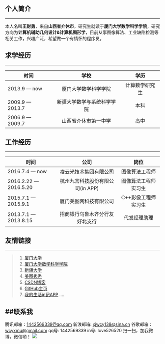 ## 个人简介

------

本人名叫**王财勇**，来自**山西省介休市**，研究生就读于**厦门大学数学科学学院**，研究方向为**计算机辅助几何设计&计算机图形学**，目前从事图像算法、工业缺陷检测等相关工作，兴趣广泛，希望做一个有情怀的程序员。

##   求学经历
-----
 | 时间       | 学校   |  学历  |
| --------   | :-----:  | :----:  |
| 2013.9 — now    | 厦门大学数学科学学院 |  计算数学研究生     |
| 2009.9 — 2013.7  |  新疆大学数学与系统科学学院   |  本科   |
| 2006.9 — 2009.7  |   山西省介休市第一中学    |  高中  |

##   工作经历
-----
 | 时间       | 公司   |  岗位  |
| --------   | :-----:  | :----:  |
| 2016.7.4 — now | 凌云光技术集团有限公司| 图像算法工程师 |
| 2016.2.22 — 2016.5.20 | 杭州九言科技股份有限公司(in APP)| 图像算法工程师实习生 |
| 2015.7.1 — 2015.9.1  |  厦门美图网科技有限公司   |  C++影像工程师实习生  |
| 2013.7.1 — 2013.8.15  |   招商银行乌鲁木齐分行友好北支行 | 代发经理助理  |

##  友情链接
-----
> 1. [厦门大学](http://www.xmu.edu.cn/)
> 2. [厦门大学数学科学学院](http://math.xmu.edu.cn/)
> 3. [新疆大学](http://www.xju.edu.cn/)
> 4. [美图秀秀](http://corp.meitu.com/)
> 5. [CSDN博客](http://blog.csdn.net/xiamentingtao)
> 6. [GitHub主页](https://github.com/xiamenwcy)
> 7. [我的生活in记APP](http://www.in66.com/)
....

##联系我
---

腾讯邮箱：1442569339@qq.com
新浪邮箱:  xjwcy138@sina.cn
谷歌邮箱：wcyxmu@gmail.com
qq号: 1442569339
in号: love526520
扫一扫，加我微博，微信哟！
 ![](http://7xjv9y.com1.z0.glb.clouddn.com/xiamenwcyweixin_weibo.jpg?attname=&e=1434980486&token=4MEaKHFpIyQCXFDjZQ9f0DmE0TMUFXIys9b85eTo:PIKViaaMAVTEElJ6Q_tw5AycPLI)   
